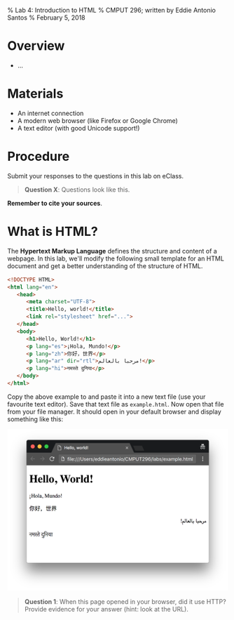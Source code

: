 % Lab 4: Introduction to HTML
% CMPUT 296; written by Eddie Antonio Santos
% February 5, 2018

Overview
========

 - ...

Materials
=========

 - An internet connection
 - A modern web browser (like Firefox or  Google Chrome)
 - A text editor (with good Unicode support!)


Procedure
=========

Submit your responses to the questions in this lab on eClass.

> **Question X**: Questions look like this.

**Remember to cite your sources**.

<!-- introduction -->
# What is HTML?

The **Hypertext Markup Language** defines the structure and content of
a webpage. In this lab, we'll modify the following small template for an
HTML document and get a better understanding of the structure of HTML.

```html
<!DOCTYPE HTML>
<html lang="en">
   <head>
      <meta charset="UTF-8">
      <title>Hello, world!</title>
      <link rel="stylesheet" href="...">
   </head>
   <body>
      <h1>Hello, World!</h1>
      <p lang="es">¡Hola, Mundo!</p>
      <p lang="zh">你好，世界</p>
      <p lang="ar" dir="rtl">مرحبا بالعالم!</p>
      <p lang="hi">नमस्ते दुनिया</p>
   </body>
</html>
```

Copy the above example to and paste it into a new text file (use your
favourite text editor). Save that text file as `example.html`. Now open
that file from your file manager. It should open in your default
browser and display something like this:

![The rendered page in my browser](lab-4/example.html.png)

> **Question 1**: When this page opened in your browser, did it use
> HTTP? Provide evidence for your answer (hint: look at the URL).

<!--
 Encodings list:
  - US-ASCII
  - GB-18030
  - GB-2312
  - Shift-JIS
  - ISO-8859-1
  - CP1250
-->

<!-- Question involving messing around with meta tags -->

<!-- Question involving <title> tag: stuff in body is the content in the
     viewport. -->

<!-- Question involving changing CSS styles -->

<!-- Question involving creating an <a href="..."> -->

<!-- Question involving creating an <img src="..." alt="..."> -->

<!-- QUESTION INVOLVING FILE ENCODINGS! -->

<!-- teach them importance of escape chars: &lt; &gt; &amp; -->

<!-- teach them what an HTML comment is! -->

<!-- teach them to inspect with the dev tools -->

<!-- eventually get them to produce this: -->

<!-- use this as inspiration:
   http://ladieslearningcode.github.io/llc-html-css-one-page/slides.html#slide7
   http://ladieslearningcode.github.io/llc-html-css-one-page/slides.html#slide22
-->
